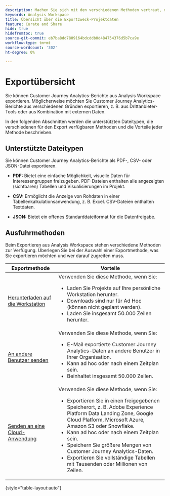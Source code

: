 ```yaml
---
description: Machen Sie sich mit den verschiedenen Methoden vertraut, die für den Export aus Analysis Workspace verfügbar sind.
keywords: Analysis Workspace
title: Übersicht über die Exportzweck-Projektdaten
feature: Curate and Share
hide: true
hidefromtoc: true
source-git-commit: eb7ba8dd7809164bdcddb0d484754376d5b7ca9e
workflow-type: tm+mt
source-wordcount: '302'
ht-degree: 0%

---
```


# Exportübersicht

Sie können Customer Journey Analytics-Berichte aus Analysis Workspace exportieren. Möglicherweise möchten Sie Customer Journey Analytics-Berichte aus verschiedenen Gründen exportieren, z. B. aus Drittanbieter-Tools oder aus Kombination mit externen Daten.

In den folgenden Abschnitten werden die unterstützten Dateitypen, die verschiedenen für den Export verfügbaren Methoden und die Vorteile jeder Methode beschrieben.

## Unterstützte Dateitypen

Sie können Customer Journey Analytics-Berichte als PDF-, CSV- oder JSON-Datei exportieren.

* **PDF:** Bietet eine einfache Möglichkeit, visuelle Daten für Interessengruppen freizugeben. PDF-Dateien enthalten alle angezeigten (sichtbaren) Tabellen und Visualisierungen im Projekt.

* **CSV:** Ermöglicht die Anzeige von Rohdaten in einer Tabellenkalkulationsanwendung, z. B. Excel. CSV-Dateien enthalten Textdaten.

* **JSON:** Bietet ein offenes Standarddateiformat für die Datenfreigabe.

## Ausfuhrmethoden

Beim Exportieren aus Analysis Workspace stehen verschiedene Methoden zur Verfügung. Überlegen Sie bei der Auswahl einer Exportmethode, was Sie exportieren möchten und wer darauf zugreifen muss.

| Exportmethode | Vorteile |
|---------|----------|
| [Herunterladen auf die Workstation](/help/analysis-workspace/export/download-send.md) | Verwenden Sie diese Methode, wenn Sie: <ul><li>Laden Sie Projekte auf Ihre persönliche Workstation herunter.</li><li>Downloads sind nur für Ad Hoc (können nicht geplant werden).</li> <li>Laden Sie insgesamt 50.000 Zeilen herunter.</li> <!--true? Are there 2 different options to download to your workstation?--> <!-- is this emailing it? --> |
| [An andere Benutzer senden](/help/analysis-workspace/export/t-schedule-report.md) | Verwenden Sie diese Methode, wenn Sie: <ul><li>E-Mail exportierte Customer Journey Analytics-Daten an andere Benutzer in Ihrer Organisation.</li><li>Kann ad hoc oder nach einem Zeitplan sein.</li> <li>Beinhaltet insgesamt 50.000 Zeilen.</li> <!--true?--> |
| [Senden an eine Cloud-Anwendung](/help/analysis-workspace/export/export-cloud.md) | Verwenden Sie diese Methode, wenn Sie: <ul><li>Exportieren Sie in einen freigegebenen Speicherort, z. B. Adobe Experience Platform Data Landing Zone, Google Cloud Platform, Microsoft Azure, Amazon S3 oder Snowflake.</li><li>Kann ad hoc oder nach einem Zeitplan sein.</li><li>Speichern Sie größere Mengen von Customer Journey Analytics-Daten.</li><li>Exportieren Sie vollständige Tabellen mit Tausenden oder Millionen von Zeilen.<!-- What other things? Wiki talks about things that aren't even possible in Data Warehouse. What are they? --> </li> |

{style="table-layout:auto"}

